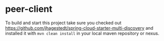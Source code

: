 # peer-client

To build and start this project take sure you checked out 
https://github.com/jhagestedt/spring-cloud-starter-multi-discovery 
and installed it with `mvn clean install` in your local maven repository or nexus.